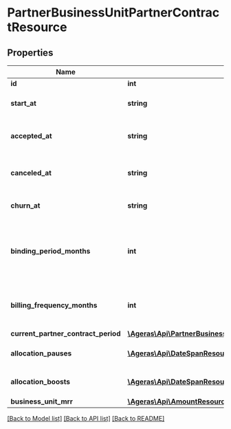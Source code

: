 # PartnerBusinessUnitPartnerContractResource

## Properties
Name | Type | Description | Notes
------------ | ------------- | ------------- | -------------
**id** | **int** | Primary ID. | [optional] 
**start_at** | **string** | When the contract starts. | [optional] 
**accepted_at** | **string** | When the contract was accepted. | [optional] 
**canceled_at** | **string** | When the contract was canceled. | [optional] 
**churn_at** | **string** | When the contract churns. | [optional] 
**binding_period_months** | **int** | How long the contract last for each contract period. | [optional] 
**billing_frequency_months** | **int** | How many months the partner pays for at a time. | [optional] 
**current_partner_contract_period** | [**\Ageras\Api\PartnerBusinessUnitPartnerContractPeriodResource**](PartnerBusinessUnitPartnerContractPeriodResource.md) |  | [optional] 
**allocation_pauses** | [**\Ageras\Api\DateSpanResource[]**](DateSpanResource.md) | List of allocation pauses. | [optional] 
**allocation_boosts** | [**\Ageras\Api\DateSpanResource[]**](DateSpanResource.md) | List of allocation boosts. | [optional] 
**business_unit_mrr** | [**\Ageras\Api\AmountResource**](AmountResource.md) |  | [optional] 

[[Back to Model list]](../README.md#documentation-for-models) [[Back to API list]](../README.md#documentation-for-api-endpoints) [[Back to README]](../README.md)


